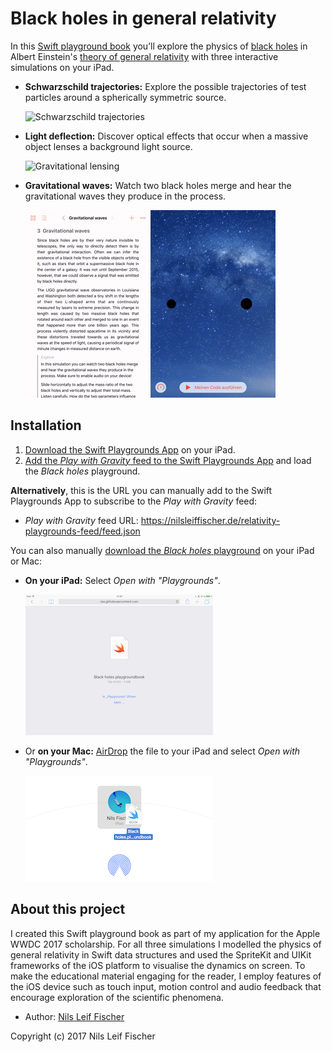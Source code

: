 # Black holes in general relativity

In this [Swift playground book](http://www.apple.com/swift/playgrounds/) you’ll explore the physics of [black holes](https://en.wikipedia.org/wiki/Black_hole) in Albert Einstein's [theory of general relativity](https://en.wikipedia.org/wiki/General_relativity) with three interactive simulations on your iPad.

- **Schwarzschild trajectories:** Explore the possible trajectories of test particles around a spherically symmetric source.

  ![Schwarzschild trajectories](Images/trajectories.gif)

- **Light deflection:** Discover optical effects that occur when a massive object lenses a background light source.

  ![Gravitational lensing](Images/lensing.gif)

- **Gravitational waves:** Watch two black holes merge and hear the gravitational waves they produce in the process.

  ![Gravitational waves](Images/waves.gif)


## Installation

1. [Download the Swift Playgrounds App](https://itunes.apple.com/WebObjects/MZStore.woa/wa/viewSoftware?id=908519492&mt=8&ls=1) on your iPad.
2. [Add the _Play with Gravity_ feed to the Swift Playgrounds App](https://developer.apple.com/ul/sp0?url=https://nilsleiffischer.de/relativity-playgrounds-feed/feed.json) and load the _Black holes_ playground.

**Alternatively**, this is the URL you can manually add to the Swift Playgrounds App to subscribe to the _Play with Gravity_ feed:

- _Play with Gravity_ feed URL: https://nilsleiffischer.de/relativity-playgrounds-feed/feed.json

You can also manually  [download the _Black holes_ playground](https://github.com/nilsleiffischer/black-holes-playground/raw/master/dist/Black%20holes.playgroundbook.zip) on your iPad or Mac:

  - **On your iPad:** Select _Open with "Playgrounds"_.

    ![iPad download](Images/ipad_download.png)

  - Or **on your Mac:** [AirDrop](https://support.apple.com/en-us/HT203106) the file to your iPad and select _Open with "Playgrounds"_.

    ![AirDrop](Images/airdrop.png)

## About this project

I created this Swift playground book as part of my application for the Apple WWDC 2017 scholarship. For all three simulations I modelled the physics of general relativity in Swift data structures and used the SpriteKit and UIKit frameworks of the iOS platform to visualise the dynamics on screen. To make the educational material engaging for the reader, I employ features of the iOS device such as touch input, motion control and audio feedback that encourage exploration of the scientific phenomena.

- Author: [Nils Leif Fischer](https://nilsleiffischer.de)

Copyright (c) 2017 Nils Leif Fischer
